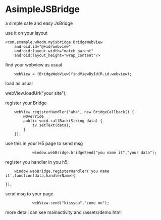# AsimpleJSBridge
a simple safe and easy JsBridge

use it on your layout

    <com.example.whodm.myjsbridge.BridgeWebView
        android:id="@+id/webview"
        android:layout_width="match_parent"
        android:layout_height="wrap_content"/>

find your webview as usual

        webView = (BridgeWebView)findViewById(R.id.webview);

load as usual

webView.loadUrl("your site");

register your Bridge

        webView.registerHandler("aha", new BridgeCallback() {
            @Override
            public void callBack(String data) {
                tv.setText(data);
            }
        });
        
use this in your H5 page to send msg

                window.webBridge.bridgeSend("you name it","your data");
        
        
register you handler in you h5;

        window.webBridge.registerHandler('you name it',function(data,handlerName){

    });

send msg to your page

                webView.send("kissyou","come on");

more detail can see mainactivity and /assets/demo.html
